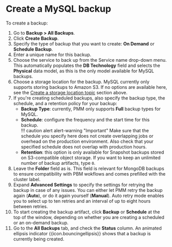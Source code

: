# Create a MySQL backup

To create a backup:

1. Go to  <i class="uil uil-history"></i> **Backup > All Backups**.
2. Click <i class="uil uil-plus-square"></i> **Create Backup**.
3. Specify the type of backup that you want to create: **On Demand** or **Schedule Backup**.
4. Enter a unique name for this backup.
5. Choose the service to back up from the Service name drop-down menu. This automatically populates the **DB Technology** field and selects the **Physical** data model, as this is the only model available for MySQL backups.
7. Choose a storage location for the backup. MySQL currently only supports storing backups to Amazon S3. If no options are available here, see the [Create a storage location topic](../backup/prepare_storage_location.md) section above.
8. If you're creating scheduled backups, also specify the backup type, the schedule, and a retention policy for your backup:
    - **Backup Type**: currently, PMM only supports **Full** backup types for MySQL. 
    - **Schedule**: configure the frequency and the start time for this backup.     
    !!! caution alert alert-warning "Important"
        Make sure that the schedule you specify here does not create overlapping jobs or overhead on the production environment. Also check that your specified schedule does not overlap with production hours.
    - **Retention**: this option is only available for Snapshot backups stored on S3-compatible object storage. If you want to keep an unlimited number of backup artifacts, type `0`.<a id="folder-field"></a>
9.  Leave the **Folder** field as is. This field is relevant for MongoDB backups to ensure compatibility with PBM wokflows and comes prefilled with the cluster label.
10. Expand **Advanced Settings** to specify the settings for retrying the backup in case of any issues. You can either let PMM retry the backup again (**Auto**), or do it again yourself (**Manual**). Auto retry mode enables you to select up to ten retries and an interval of up to eight hours between retries.
11. To start creating the backup artifact, click **Backup** or **Schedule** at the top of the window, depending on whether you are creating a scheduled or an on-demand backup.
12. Go to the **All Backups** tab, and check the **Status** column. An animated ellipsis indicator {{icon.bouncingellipsis}} shows that a backup is currently being created.

